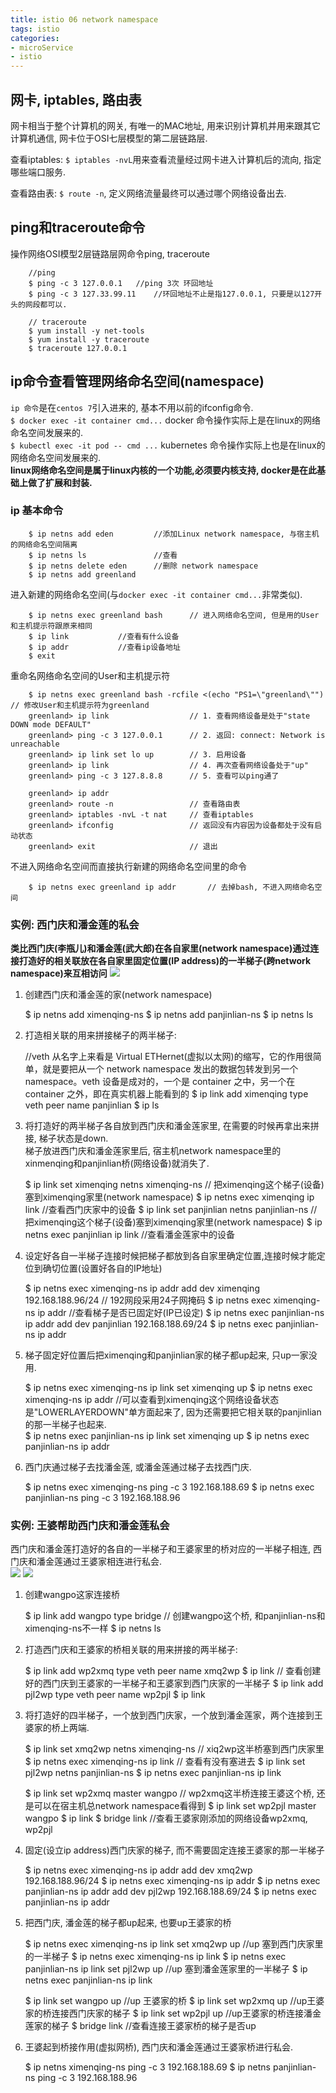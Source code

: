 ```yaml
---
title: istio 06 network namespace
tags: istio
categories:
- microService
- istio
---
```


## 网卡, iptables, 路由表
网卡相当于整个计算机的网关, 有唯一的MAC地址, 用来识别计算机并用来跟其它计算机通信, 网卡位于OSI七层模型的第二层链路层.

查看iptables: `$ iptables -nvL`用来查看流量经过网卡进入计算机后的流向, 指定哪些端口服务.

查看路由表: `$ route -n`, 定义网络流量最终可以通过哪个网络设备出去.

## ping和traceroute命令
操作网络OSI模型2层链路层网命令ping, traceroute

```shell
	//ping
	$ ping -c 3 127.0.0.1	//ping 3次 环回地址
	$ ping -c 3 127.33.99.11	//环回地址不止是指127.0.0.1, 只要是以127开头的网段都可以.

	// traceroute
	$ yum install -y net-tools
	$ yum install -y traceroute
	$ traceroute 127.0.0.1
```

## ip命令查看管理网络命名空间(namespace)
`ip 命令`是在`centos 7`引入进来的, 基本不用以前的ifconfig命令.  
`$ docker exec -it container cmd...` docker 命令操作实际上是在linux的网络命名空间发展来的.  
`$ kubectl exec -it pod -- cmd ...` kubernetes 命令操作实际上也是在linux的网络命名空间发展来的.  
**linux网络命名空间是属于linux内核的一个功能,必须要内核支持, docker是在此基础上做了扩展和封装.**

### **ip 基本命令**

```shell
	$ ip netns add eden			//添加Linux network namespace, 与宿主机的网络命名空间隔离
	$ ip netns ls				//查看
	$ ip netns delete eden		//删除 network namespace
	$ ip netns add greenland
```
进入新建的网络命名空间(与`docker exec -it container cmd...`非常类似).  

```shell
	$ ip netns exec greenland bash		// 进入网络命名空间, 但是用的User和主机提示符跟原来相同
	$ ip link			//查看有什么设备
	$ ip addr			//查看ip设备地址
	$ exit
```
重命名网络命名空间的User和主机提示符

```shell
	$ ip netns exec greenland bash -rcfile <(echo "PS1=\"greenland\"")	// 修改User和主机提示符为greenland
	greenland> ip link					// 1. 查看网络设备是处于"state DOWN mode DEFAULT"
	greenland> ping -c 3 127.0.0.1		// 2. 返回: connect: Network is unreachable
	greenland> ip link set lo up		// 3. 启用设备
	greenland> ip link					// 4. 再次查看网络设备处于"up"
	greenland> ping -c 3 127.8.8.8		// 5. 查看可以ping通了

	greenland> ip addr
	greenland> route -n					// 查看路由表
	greenland> iptables -nvL -t nat		// 查看iptables
	greenland> ifconfig					// 返回没有内容因为设备都处于没有启动状态
	greenland> exit						// 退出
```
不进入网络命名空间而直接执行新建的网络命名空间里的命令

```shell
	$ ip netns exec greenland ip addr		// 去掉bash, 不进入网络命名空间
```
### **实例: 西门庆和潘金莲的私会**
**类比西门庆(李瓶儿)和潘金莲(武大郎)在各自家里(network namespace)通过连接打造好的相关联放在各自家里固定位置(IP address)的一半梯子(跨network namespace)来互相访问**
![](link_1.PNG)
1. 创建西门庆和潘金莲的家(network namespace)


	$ ip netns add ximenqing-ns
	$ ip netns add panjinlian-ns
	$ ip netns ls
2. 打造相关联的用来拼接梯子的两半梯子:


	//veth 从名字上来看是 Virtual ETHernet(虚拟以太网)的缩写，它的作用很简单，就是要把从一个 network namespace 发出的数据包转发到另一个 namespace。veth 设备是成对的，一个是 container 之中，另一个在 container 之外，即在真实机器上能看到的
	$ ip link add ximenqing type veth peer name panjinlian
	$ ip ls
3. 将打造好的两半梯子各自放到西门庆和潘金莲家里, 在需要的时候再拿出来拼接, 梯子状态是down.  
梯子放进西门庆和潘金莲家里后, 宿主机network namespace里的xinmenqing和panjinlian桥(网络设备)就消失了.


	$ ip link set ximenqing netns ximenqing-ns		// 把ximenqing这个梯子(设备)塞到ximenqing家里(network namespace)
	$ ip netns exec ximenqing ip link	//查看西门庆家中的设备
	$ ip link set panjinlian netns panjinlian-ns		// 把ximenqing这个梯子(设备)塞到ximenqing家里(network namespace)
	$ ip netns exec panjinlian ip link	//查看潘金莲家中的设备
4. 设定好各自一半梯子连接时候把梯子都放到各自家里确定位置,连接时候才能定位到确切位置(设置好各自的IP地址)


	$ ip netns exec ximenqing-ns ip addr add dev ximenqing 192.168.188.96/24	// 192网段采用24子网掩码
	$ ip netns exec ximenqing-ns ip addr		//查看梯子是否已固定好(IP已设定)
	$ ip netns exec panjinlian-ns ip addr add dev panjinlian 192.168.188.69/24
	$ ip netns exec panjinlian-ns ip addr
5. 梯子固定好位置后把ximenqing和panjinlian家的梯子都up起来, 只up一家没用.


	$ ip netns exec ximenqing-ns ip link set ximenqing up
	$ ip netns exec ximenqing-ns ip addr	//可以查看到ximenqing这个网络设备状态是"LOWERLAYERDOWN"单方面起来了, 因为还需要把它相关联的panjinlian的那一半梯子也起来.  
	$ ip netns exec panjinlian-ns ip link set ximenqing up
	$ ip netns exec panjinlian-ns ip addr
6. 西门庆通过梯子去找潘金莲, 或潘金莲通过梯子去找西门庆.


	$ ip netns exec ximenqing-ns ping -c 3 192.168.188.69
	$ ip netns exec panjinlian-ns ping -c 3 192.168.188.96


### **实例: 王婆帮助西门庆和潘金莲私会**
西门庆和潘金莲打造好的各自的一半梯子和王婆家里的桥对应的一半梯子相连, 西门庆和潘金莲通过王婆家相连进行私会.  
![](link_2_1.PNG)
![](link_2_2.PNG)
1. 创建wangpo这家连接桥


	$ ip link add wangpo type bridge	// 创建wangpo这个桥, 和panjinlian-ns和ximenqing-ns不一样
	$ ip netns ls
2. 打造西门庆和王婆家的桥相关联的用来拼接的两半梯子:


	$ ip link add wp2xmq type veth peer name xmq2wp
	$ ip link		// 查看创建好的西门庆到王婆家的一半梯子和王婆家到西门庆家的一半梯子
	$ ip link add pjl2wp type veth peer name wp2pjl
	$ ip link
3. 将打造好的四半梯子，一个放到西门庆家，一个放到潘金莲家，两个连接到王婆家的桥上两端.


	$ ip link set xmq2wp netns ximenqing-ns		// xiq2wp这半桥塞到西门庆家里
	$ ip netns exec ximenqing-ns ip link			// 查看有没有塞进去
	$ ip link set pjl2wp netns panjinlian-ns
	$ ip netns exec panjinlian-ns ip link
	
	$ ip link set wp2xmq master wangpo			// wp2xmq这半桥连接王婆这个桥, 还是可以在宿主机总network namespace看得到
	$ ip link set wp2pjl master wangpo
	$ ip link
	$ bridge link		//查看王婆家刚添加的网络设备wp2xmq, wp2pjl
4. 固定(设立ip address)西门庆家的梯子, 而不需要固定连接王婆家的那一半梯子


	$ ip netns exec ximenqing-ns ip addr add dev xmq2wp 192.168.188.96/24
	$ ip netns exec ximenqing-ns ip addr
	$ ip netns exec panjinlian-ns ip addr add dev pjl2wp 192.168.188.69/24
	$ ip netns exec panjinlian-ns ip addr
5. 把西门庆, 潘金莲的梯子都up起来, 也要up王婆家的桥


	$ ip netns exec ximenqing-ns ip link set xmq2wp up	//up 塞到西门庆家里的一半梯子
	$ ip netns exec ximenqing-ns ip link
	$ ip netns exec panjinlian-ns ip link set pjl2wp up	//up 塞到潘金莲家里的一半梯子
	$ ip netns exec panjinlian-ns ip link
	
	$ ip link set wangpo up		//up 王婆家的桥
	$ ip link set wp2xmq up 	//up王婆家的桥连接西门庆家的梯子
	$ ip link set wp2pjl up		//up王婆家的桥连接潘金莲家的梯子
	$ bridge link				//查看连接王婆家桥的梯子是否up
6. 王婆起到桥接作用(虚拟网桥), 西门庆和潘金莲通过王婆家桥进行私会.


	$ ip netns ximenqing-ns ping -c 3 192.168.188.69
	$ ip netns panjinlian-ns ping -c 3 192.168.188.96







